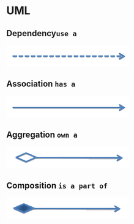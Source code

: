 # UML 



## Dependency`use a`

![](./images/01.gif)



## Association `has a`

![](./images/02.gif)

## Aggregation `own a`

![](./images/03.gif)



## Composition `is a part of`

![](./images/04.gif)